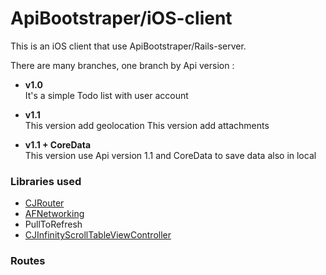 # ApiBootstraper/iOS-client

This is an iOS client that use ApiBootstraper/Rails-server.

There are many branches, one branch by Api version :

- **v1.0**  
It's a simple Todo list with user account

- **v1.1**  
This version add geolocation
This version add attachments

- **v1.1 + CoreData**  
This version use Api version 1.1 and CoreData to save data also in local


### Libraries used

- [CJRouter](https://github.com/batosai/CJRouter)
- [AFNetworking](https://github.com/AFNetworking/AFNetworking)
- PullToRefresh
- [CJInfinityScrollTableViewController](https://github.com/batosai/CJInfinityScrollTableViewController)

### Routes


